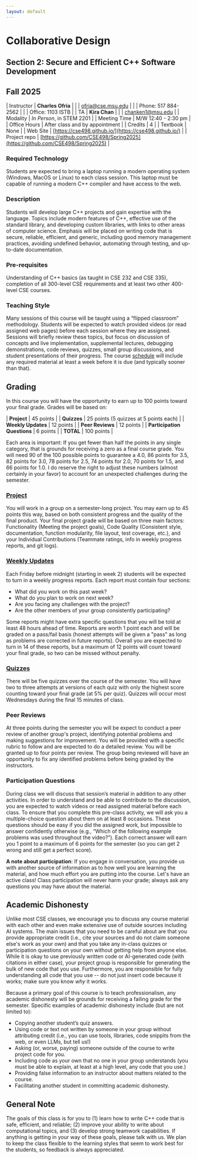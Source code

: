 ```yaml
---
layout: default
---
```


# Collaborative Design
## Section 2: Secure and Efficient C++ Software Development
## Fall 2025

| Instructor | **Charles Ofria**                             |
|            | [ofria@cse.msu.edu](mailto:ofria@cse.msu.edu) |
|            | Phone: 517 884-2562                           |
|            | Office: 1103 ISTB                             |
| TA         | **Kira Chan**                                 |
|            | [chanken1@msu.edu](mailto:chanken1@msu.edu)   |
| Modality     | *In Person*, in STEM 2201      |
| Meeting Time | M/W 12:40 - 2:30 pm            |
| Office Hours | After class and by appointment |
| Credits      | 4                              |
| Textbook     | None                           |
| Web Site     | [https://cse498.github.io/](https://cse498.github.io/) |
| Project repo | [https://github.com/CSE498/Spring2025](https://github.com/CSE498/Spring2025) |

### Required Technology
Students are expected to bring a laptop running a modern operating system (Windows, MacOS or Linux) to each class session. This laptop must be capable of running a modern C++ compiler and have access to the web.

### Description
Students will develop large C\+\+ projects and gain expertise with the language. Topics include modern features of C\+\+, effective use of the standard library, and developing custom libraries, with links to other areas of computer science. Emphasis will be placed on writing code that is secure, reliable, efficient, and generic, including good memory management practices, avoiding undefined behavior, automating through testing, and up-to-date documentation. 

### Pre-requisites
Understanding of C++ basics (as taught in CSE 232 and CSE 335), completion of all 300-level CSE requirements and at least two other 400-level CSE courses.

### Teaching Style
Many sessions of this course will be taught using a “flipped classroom” methodology. Students will be expected to watch provided videos (or read assigned web pages) before each session where they are assigned. Sessions will briefly review these topics, but focus on discussion of concepts and live implementation, supplemental lectures, debugging demonstrations, code reviews, quizzes, small group discussions, and student presentations of their progress. The course [schedule](schedule.html) will include any required material at least a week before it is due (and typically sooner than that).

## Grading
In this course you will have the opportunity to earn up to 100 points toward your final grade.  Grades will be based on:

| **Project**        | 45 points |
| **Quizzes**        | 25 points (5 quizzes at 5 points each) |
| **Weekly Updates** | 12 points |
| **Peer Reviews**   | 12 points |
| **Participation Questions** | 6 points |
| **TOTAL**          | 100 points |

Each area is important: If you get fewer than half the points in any single category, that is grounds for receiving a zero as a final course grade. <!--- You will need 90 of the 100 possible points to guarantee a 4.0, 85 points for 3.5, 80 points for 3.0, 75 points for 2.5, 70 points for 2.0, 65 points for 1.5, and 60 points for 1.0.-->
You will need 90 of the 100 possible points to guarantee a 4.0, 86 points for 3.5, 82 points for 3.0, 78 points for 2.5, 74 points for 2.0, 70 points for 1.5, and 66 points for 1.0.  I do reserve the right to adjust these numbers (almost certainly in your favor) to account for an unexpected challenges during the semester.

### [Project](projects.html)
You will work in a group on a semester-long project. You may earn up to 45 points this way, based on both consistent progress and the quality of the final product. Your final project grade will be based on three main factors: Functionality (Meeting the project goals), Code Quality (Consistent style, documentation, function modularity, file layout, test coverage, etc.), and your Individual Contributions (Teammate ratings, info in weekly progress reports, and git logs).

### [Weekly Updates](updates.html)
Each Friday before midnight (starting in week 2) students will be expected to turn in a weekly progress reports.  Each report must contain four sections:
+ What did you work on this past week?
+ What do you plan to work on next week?
+ Are you facing any challenges with the project?
+ Are the other members of your group consistently participating?

Some reports might have extra specific questions that you will be told at least 48 hours ahead of time. Reports are worth 1 point each and will be graded on a pass/fail basis (honest attempts will be given a "pass" as long as problems are corrected in future reports). Overall you are expected to turn in 14 of these reports, but a maximum of 12 points will count toward your final grade, so two can be missed without penalty.

### [Quizzes](quizzes.html)
There will be five quizzes over the course of the semester. You will have two to three attempts at versions of each quiz with only the highest score counting toward your final grade (at 5% per quiz). Quizzes will occur most Wednesdays during the final 15 minutes of class.

### Peer Reviews
At three points during the semester you will be expect to conduct a peer review of another group's project, identifying potential problems and making suggestions for improvement. You will be provided with a specific rubric to follow and are expected to do a detailed review.  You will be granted up to four points per review. The group being reviewed will have an opportunity to fix any identified problems before being graded by the instructors.

### Participation Questions
During class we will discuss that session’s material in addition to any other activities. In order to understand and be able to contribute to the discussion, you are expected to watch videos or read assigned material before each class. To ensure that you complete this pre-class activity, we will ask you a multiple-choice question about them on at least 8 occasions. These questions should be easy if you did the assigned work, but impossible to answer confidently otherwise (e.g., “Which of the following example problems was used throughout the video?”). Each correct answer will earn you 1 point to a maximum of 6 points for the semester (so you can get 2 wrong and still get a perfect score).

**A note about participation**: If you engage in conversation, you provide us with another source of information as to how well you are learning the material, and how much effort you are putting into the course. Let's have an active class! Class participation will never harm your grade; always ask any questions you may have about the material.

## Academic Dishonesty
Unlike most CSE classes, we encourage you to discuss any course material with each other and even make extensive use of outside sources including AI systems. The main issues that you need to be careful about are that you provide appropriate credit (i.e., cite your sources and do not claim someone else's work as your own) and that you take any in-class quizzes or participation questions on your own without getting help from anyone else. While it is okay to use previously written code or AI-generated code (with citations in either case), your project group is responsible for generating the bulk of new code that you use. Furthermore, you are responsible for fully understanding all code that you use -- do not just insert code because it works; make sure you know _why_ it works.

Because a primary goal of this course is to teach professionalism, any academic dishonesty will be grounds for receiving a failing grade for the semester. Specific examples of academic dishonesty include (but are not limited to):
+ Copying another student’s quiz answers.
+ Using code or text not written by someone in your group without attributing credit (i.e., you can use tools, libraries, code snippits from the web, or even LLMs, but tell us!)
+ Asking (or, worse, paying) someone outside of the course to write project code for you.
+ Including code as your own that no one in your group understands (you must be able to explain, at least at a high level, any code that you use.)
+ Providing false information to an instructor about matters related to the course.
+ Facilitating another student in committing academic dishonesty.

## General Note
The goals of this class is for you to (1) learn how to write C++ code that is safe, efficient, and reliable; (2) improve your ability to write about computational topics, and (3) develop strong teamwork capabilities. If anything is getting in your way of these goals, please talk with us. We plan to keep the class flexible to the learning styles that seem to work best for the students, so feedback is always appreciated.
